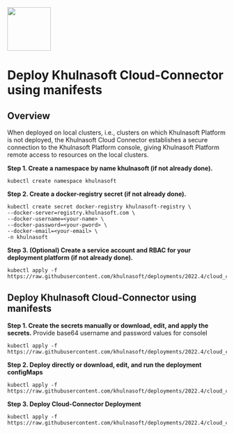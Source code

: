<img src="https://avatars3.githubusercontent.com/u/12783832?s=200&v=4" height="100" width="100" />

# Deploy Khulnasoft Cloud-Connector using manifests

## Overview
When deployed on local clusters, i.e., clusters on which Khulnasoft Platform is not deployed, the Khulnasoft Cloud
Connector establishes a secure connection to the Khulnasoft Platform console, giving Khulnasoft Platform remote
access to resources on the local clusters.

**Step 1. Create a namespace by name khulnasoft (if not already done).**

   ```SHELL
   kubectl create namespace khulnasoft
   ```

**Step 2. Create a docker-registry secret (if not already done).**

   ```SHELL
   kubectl create secret docker-registry khulnasoft-registry \
--docker-server=registry.khulnasoft.com \
--docker-username=<your-name> \
--docker-password=<your-pword> \
--docker-email=<your-email> \
-n khulnasoft
   ```
 
**Step 3. (Optional) Create a service account and RBAC for your deployment platform (if not already done).**

   ```SHELL
   kubectl apply -f https://raw.githubusercontent.com/khulnasoft/deployments/2022.4/cloud_connector/kubernetes_and_openshift/manifests/001_cloud_connector_khulnasoft_sa.yaml
   ```   

## Deploy Khulnasoft Cloud-Connector using manifests
   
**Step 1. Create the secrets manually or download, edit, and apply the secrets.** Provide base64 username and password values for consoleI

   ```SHELL
   kubectl apply -f https://raw.githubusercontent.com/khulnasoft/deployments/2022.4/cloud_connector/kubernetes_and_openshift/manifests/002_cloud_connector_secrets.yaml
   ```

**Step 2. Deploy directly or download, edit, and run the deployment configMaps**

   ```SHELL
   kubectl apply -f https://raw.githubusercontent.com/khulnasoft/deployments/2022.4/cloud_connector/kubernetes_and_openshift/manifests/003_cloud_connector_configmap.yaml
   ```

**Step 3. Deploy Cloud-Connector Deployment** 

   ```SHELL
   kubectl apply -f https://raw.githubusercontent.com/khulnasoft/deployments/2022.4/cloud_connector/kubernetes_and_openshift/manifests/004_cloud_connector_deployment.yaml
   ```
